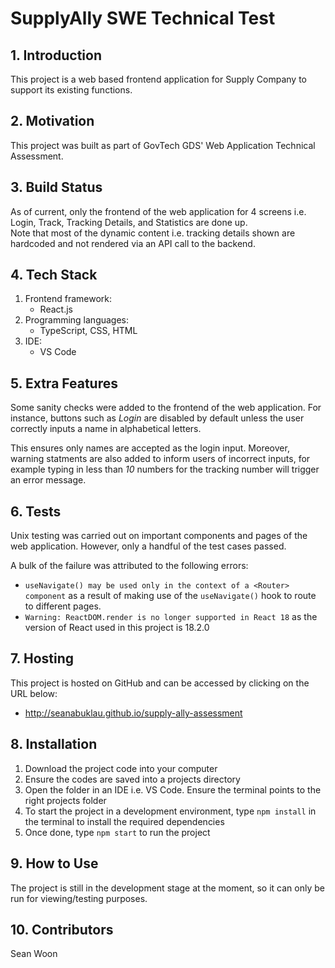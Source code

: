 # **SupplyAlly SWE Technical Test**
## 1. **Introduction**
This project is a web based frontend application for Supply Company to support its existing functions. 
## 2. **Motivation**
This project was built as part of GovTech GDS' Web Application Technical Assessment.
## 3. **Build Status**
As of current, only the frontend of the web application for 4 screens i.e. Login, Track, Tracking Details, and Statistics are done up.  
Note that most of the dynamic content i.e. tracking details shown are hardcoded and not rendered via an API call to the backend. 
## 4. **Tech Stack**
1. Frontend framework: 
    - React.js
2. Programming languages: 
    - TypeScript, CSS, HTML
3. IDE: 
   - VS Code 
## 5. **Extra Features**
Some sanity checks were added to the frontend of the web application. For instance, buttons such as *Login* are disabled by default unless the user correctly inputs a name in alphabetical letters.  

This ensures only names are accepted as the login input. Moreover, warning statments are also added to inform users of incorrect inputs, for example typing in less than *10* numbers for the tracking number will trigger an error message. 
## 6. **Tests**
Unix testing was carried out on important components and pages of the web application. However, only a handful of the test cases passed.  

A bulk of the failure was attributed to the following errors:  
-  ```useNavigate() may be used only in the context of a <Router> component``` as a result of making use of the ```useNavigate()``` hook to route to different pages.  
-  ```Warning: ReactDOM.render is no longer supported in React 18``` as the version of React used in this project is 18.2.0

## 7. **Hosting**
This project is hosted on GitHub and can be accessed by clicking on the URL below:  
-  http://seanabuklau.github.io/supply-ally-assessment
## 8. **Installation**
1. Download the project code into your computer
2. Ensure the codes are saved into a projects directory
3. Open the folder in an IDE i.e. VS Code. Ensure the terminal points to the right projects folder
4. To start the project in a development environment, type ```npm install``` in the terminal to install the required dependencies
5. Once done, type ```npm start``` to run the project
## 9. **How to Use**
The project is still in the development stage at the moment, so it can only be run for viewing/testing purposes.   
## 10. **Contributors**
Sean Woon
